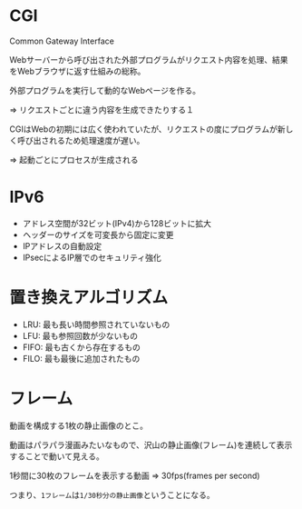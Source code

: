 # CGI

Common Gateway Interface

Webサーバーから呼び出された外部プログラムがリクエスト内容を処理、結果をWebブラウザに返す仕組みの総称。

外部プログラムを実行して動的なWebページを作る。

=> リクエストごとに違う内容を生成できたりする１

CGIはWebの初期には広く使われていたが、リクエストの度にプログラムが新しく呼び出されるため処理速度が遅い。

=> 起動ごとにプロセスが生成される

# IPv6

- アドレス空間が32ビット(IPv4)から128ビットに拡大
- ヘッダーのサイズを可変長から固定に変更
- IPアドレスの自動設定
- IPsecによるIP層でのセキュリティ強化

# 置き換えアルゴリズム

- LRU: 最も長い時間参照されていないもの
- LFU: 最も参照回数が少ないもの
- FIFO: 最も古くから存在するもの
- FILO: 最も最後に追加されたもの

# フレーム

動画を構成する1枚の静止画像のとこ。

動画はパラパラ漫画みたいなもので、沢山の静止画像(フレーム)を連続して表示することで動いて見える。

1秒間に30枚のフレームを表示する動画 => 30fps(frames per second)

つまり、`1フレーム`は`1/30秒分の静止画像`ということになる。

